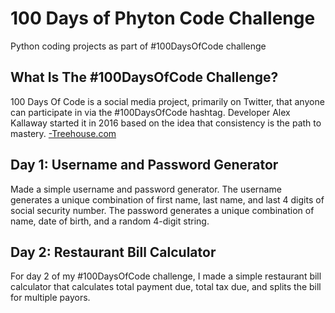 # 100 Days of Phyton Code Challenge
Python coding projects as part of #100DaysOfCode challenge

## What Is The #100DaysOfCode Challenge?
100 Days Of Code is a social media project, primarily on Twitter, that anyone can participate in via the #100DaysOfCode hashtag. Developer Alex Kallaway started it in 2016 based on the idea that consistency is the path to mastery. [-Treehouse.com](https://join.teamtreehouse.com/100-days-ofcode/#:~:text=100%20Days%20Of%20Code%20is,is%20the%20path%20to%20mastery.)

## Day 1: Username and Password Generator
Made a simple username and password generator. The username generates a unique combination of first name, last name, and last 4 digits of social security number. The password generates a unique combination of name, date of birth, and a random 4-digit string. 

## Day 2: Restaurant Bill Calculator 
For day 2 of my #100DaysOfCode challenge, I made a simple restaurant bill calculator that calculates total payment due, total tax due, and splits the bill for multiple payors.
